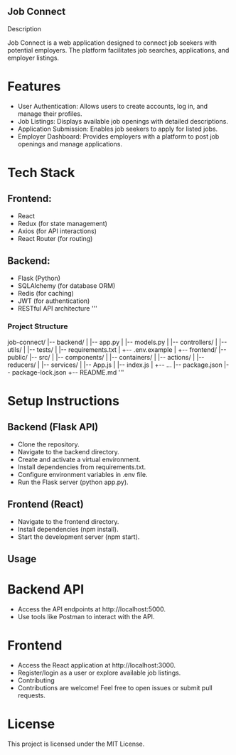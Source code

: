## Job Connect
Description

Job Connect is a web application designed to connect job seekers with potential employers. The platform facilitates job searches, applications, and employer listings.

# Features

* User Authentication:    Allows users to create accounts, log in, and manage their profiles.
* Job Listings:    Displays available job openings with detailed descriptions.
* Application Submission:   Enables job seekers to apply for listed jobs.
* Employer Dashboard:   Provides employers with a platform to post job openings and manage applications.

# Tech Stack
## Frontend:

* React
* Redux (for state management)
* Axios (for API interactions)
* React Router (for routing)

## Backend:

* Flask (Python)
* SQLAlchemy (for database ORM)
* Redis (for caching)
* JWT (for authentication)
* RESTful API architecture
'''
### Project Structure
job-connect/
|-- backend/
|   |-- app.py
|   |-- models.py
|   |-- controllers/
|   |-- utils/
|   |-- tests/
|   |-- requirements.txt
|   +-- .env.example
|
+-- frontend/
    |-- public/
    |-- src/
    |   |-- components/
    |   |-- containers/
    |   |-- actions/
    |   |-- reducers/
    |   |-- services/
    |   |-- App.js
    |   |-- index.js
    |   +-- ...
    |-- package.json
    |-- package-lock.json
    +-- README.md
'''

# Setup Instructions

## Backend (Flask API)

* Clone the repository.
* Navigate to the backend directory.
* Create and activate a virtual environment.
* Install dependencies from requirements.txt.
* Configure environment variables in .env file.
* Run the Flask server (python app.py).


## Frontend (React)

* Navigate to the frontend directory.
* Install dependencies (npm install).
* Start the development server (npm start).


## Usage

# Backend API
 
* Access the API endpoints at http://localhost:5000.
* Use tools like Postman to interact with the API.

# Frontend

* Access the React application at http://localhost:3000.
* Register/login as a user or explore available job listings.
* Contributing
* Contributions are welcome! Feel free to open issues or submit pull requests.

# License
This project is licensed under the MIT License.
